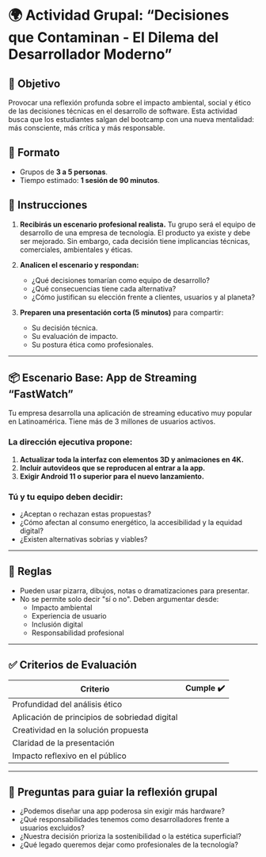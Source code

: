 # 🌍 Actividad Grupal: “Decisiones que Contaminan - El Dilema del Desarrollador Moderno”

## 🎯 Objetivo
Provocar una reflexión profunda sobre el impacto ambiental, social y ético de las decisiones técnicas en el desarrollo de software. Esta actividad busca que los estudiantes salgan del bootcamp con una nueva mentalidad: más consciente, más crítica y más responsable.

## 👥 Formato
- Grupos de **3 a 5 personas**.
- Tiempo estimado: **1 sesión de 90 minutos**.

## 🧠 Instrucciones

1. **Recibirás un escenario profesional realista.**
   Tu grupo será el equipo de desarrollo de una empresa de tecnología. El producto ya existe y debe ser mejorado. Sin embargo, cada decisión tiene implicancias técnicas, comerciales, ambientales y éticas.

2. **Analicen el escenario y respondan:**
   - ¿Qué decisiones tomarían como equipo de desarrollo?
   - ¿Qué consecuencias tiene cada alternativa?
   - ¿Cómo justifican su elección frente a clientes, usuarios y al planeta?

3. **Preparen una presentación corta (5 minutos)**
   para compartir:
   - Su decisión técnica.
   - Su evaluación de impacto.
   - Su postura ética como profesionales.

---

## 📦 Escenario Base: App de Streaming “FastWatch”

Tu empresa desarrolla una aplicación de streaming educativo muy popular en Latinoamérica. Tiene más de 3 millones de usuarios activos.

### La dirección ejecutiva propone:
1. **Actualizar toda la interfaz con elementos 3D y animaciones en 4K.**
2. **Incluir autovideos que se reproducen al entrar a la app.**
3. **Exigir Android 11 o superior para el nuevo lanzamiento.**

### Tú y tu equipo deben decidir:
- ¿Aceptan o rechazan estas propuestas?
- ¿Cómo afectan al consumo energético, la accesibilidad y la equidad digital?
- ¿Existen alternativas sobrias y viables?

---

## 📌 Reglas
- Pueden usar pizarra, dibujos, notas o dramatizaciones para presentar.
- No se permite solo decir "sí o no". Deben argumentar desde:
  - Impacto ambiental
  - Experiencia de usuario
  - Inclusión digital
  - Responsabilidad profesional

---

## ✅ Criterios de Evaluación

| Criterio                                      | Cumple ✔️  |
|-----------------------------------------------|------------|
| Profundidad del análisis ético                |            |
| Aplicación de principios de sobriedad digital |            |
| Creatividad en la solución propuesta          |            |
| Claridad de la presentación                   |            |
| Impacto reflexivo en el público               |            |


---

## 🧠 Preguntas para guiar la reflexión grupal
- ¿Podemos diseñar una app poderosa sin exigir más hardware?
- ¿Qué responsabilidades tenemos como desarrolladores frente a usuarios excluidos?
- ¿Nuestra decisión prioriza la sostenibilidad o la estética superficial?
- ¿Qué legado queremos dejar como profesionales de la tecnología?
